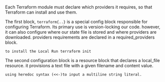 
Each Terraform module must declare which providers it requires, so that Terraform can install and use them.

The first block, `terraform{..}` is a special config block responsible for configuring Terraform.
    Its primary use is version-locking our code. however, it can also configure where our state file is stored and where providers are downloaded. providers requirements are declared in a required_providers block.


    to install the Local Run terraform init 

The second configuration block is a resource block that declares a local_file resource. it provisions a text file with a given filename and content value.

    using heredoc syntax (<<-)to input a multiline string literal.